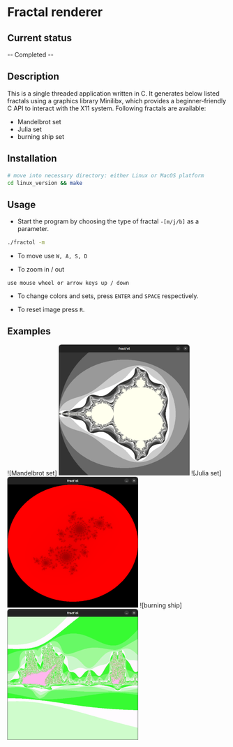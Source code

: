 # Fractal renderer

## Current status
-- Completed --

## Description

This is a single threaded application written in C. It generates below listed
fractals using a graphics library Minilibx, which provides a beginner-friendly
C API to interact with the X11 system.
Following fractals are available:
- Mandelbrot set
- Julia set
- burning ship set

## Installation

```bash
# move into necessary directory: either Linux or MacOS platform
cd linux_version && make
```

## Usage

- Start the program by choosing the type of fractal ```-[m/j/b]``` as a parameter.

```bash
./fractol -m
```

- To move use ```W, A, S, D```

- To zoom in / out

```
use mouse wheel or arrow keys up / down
```

- To change colors and sets, press ```ENTER``` and ```SPACE``` respectively.

- To reset image press ```R```.

## Examples
![Mandelbrot set]
<img src="./pics/mandelbrot.png" width=300 height=300>
![Julia set]
<img src="./pics/julia.png" width=300 height=300>
![burning ship]
<img src="./pics/burning-ship.png" width=300 height=300>
